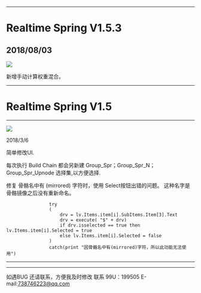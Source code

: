 
-----
# Realtime Spring V1.5.3

## 2018/08/03

![](https://github.com/4698to/Joetime.linetool.bar/blob/master/Realtime_Spring_V1.5/v_1.53.png)

新增手动计算权重混合。

---
# Realtime Spring V1.5
-------------

![](https://github.com/4698to/Joetime.linetool.bar/blob/master/Realtime_Spring_V1.5/Realtime_Spring_V1.5_01.png)

2018/3/6

简单修改UI.

每次执行 Build Chain  都会另新建 Group_Spr；Group_Spr_N；Group_Spr_Upnode 选择集,以方便选择.

修复 骨骼名中有 (mirrored) 字符时，使用 Select按钮出错的问题。 这种名字是骨骼镜像之后没有重新命名。

                    try
                    (
                        drv = lv.Items.item[i].SubItems.Item[3].Text
                        drv = execute( "$" + drv)
                        if drv.isselected == true then lv.Items.item[i].Selected = true
                        else lv.Items.item[i].Selected = false
                    )
                    catch(print "因骨骼名中有(mirrored)字符，所以此功能无法使用")

----------------

------------------------------
如遇BUG 还请联系，方便我及时修改
联系 99U：199505  E-mail:738746223@qq.com






